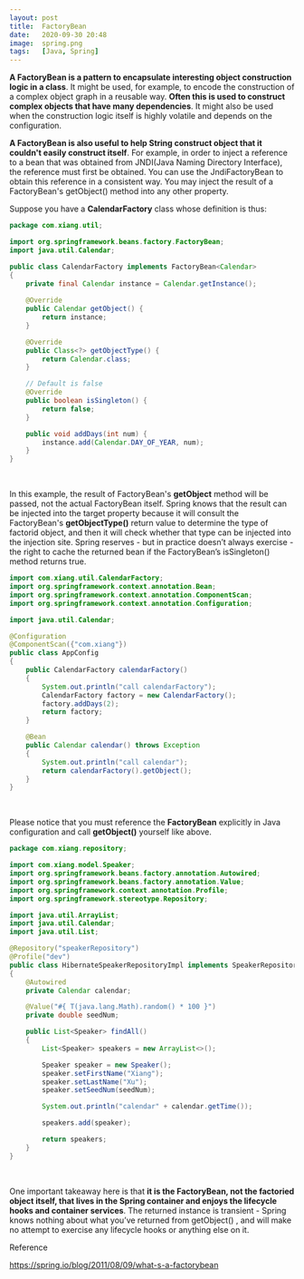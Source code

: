 ```yaml
---
layout: post
title:  FactoryBean
date:   2020-09-30 20:48
image:  spring.png
tags:   [Java, Spring]
---
```


**A FactoryBean is a pattern to encapsulate interesting object construction logic in a class**. It might be used, for example, to encode the construction of a complex object graph in a reusable way. **Often this is used to construct complex objects that have many dependencies**. It might also be used when the construction logic itself is highly volatile and depends on the configuration.

**A FactoryBean is also useful to help String construct object that it couldn't easily construct itself**. For example, in order to inject a reference to a bean that was obtained from JNDI(Java Naming Directory Interface), the reference must first be obtained. You can use the JndiFactoryBean to obtain this reference in a consistent way. You may inject the result of a FactoryBean's getObject() method into any other property.

Suppose you have a **CalendarFactory** class whose definition is thus:

```java
package com.xiang.util;

import org.springframework.beans.factory.FactoryBean;
import java.util.Calendar;

public class CalendarFactory implements FactoryBean<Calendar>
{
    private final Calendar instance = Calendar.getInstance();
    
    @Override
    public Calendar getObject() {
        return instance;
    }

    @Override
    public Class<?> getObjectType() {
        return Calendar.class;
    }

    // Default is false
    @Override
    public boolean isSingleton() {
        return false;
    }

    public void addDays(int num) {
        instance.add(Calendar.DAY_OF_YEAR, num);
    }
}
```

<!-- Line breaks -->
<br />

In this example, the result of FactoryBean's **getObject** method will be passed, not the actual FactoryBean itself. Spring knows that the result can be injected into the target property because it will consult the FactoryBean's **getObjectType()** return value to determine the type of factorid object, and then it will check whether that type can be injected into the injection site. Spring reserves - but in practice doesn’t always exercise - the right to cache the returned bean if the FactoryBean’s isSingleton() method returns true.

```java
import com.xiang.util.CalendarFactory;
import org.springframework.context.annotation.Bean;
import org.springframework.context.annotation.ComponentScan;
import org.springframework.context.annotation.Configuration;

import java.util.Calendar;

@Configuration
@ComponentScan({"com.xiang"})
public class AppConfig
{
    public CalendarFactory calendarFactory()
    {
        System.out.println("call calendarFactory");
        CalendarFactory factory = new CalendarFactory();
        factory.addDays(2);
        return factory;
    }

    @Bean
    public Calendar calendar() throws Exception
    {
        System.out.println("call calendar");
        return calendarFactory().getObject();
    }
}
```

<!-- Line breaks -->
<br />

Please notice that you must reference the **FactoryBean** explicitly in Java configuration and call **getObject()** yourself like above.

```java
package com.xiang.repository;

import com.xiang.model.Speaker;
import org.springframework.beans.factory.annotation.Autowired;
import org.springframework.beans.factory.annotation.Value;
import org.springframework.context.annotation.Profile;
import org.springframework.stereotype.Repository;

import java.util.ArrayList;
import java.util.Calendar;
import java.util.List;

@Repository("speakerRepository")
@Profile("dev")
public class HibernateSpeakerRepositoryImpl implements SpeakerRepository
{
    @Autowired
    private Calendar calendar;

    @Value("#{ T(java.lang.Math).random() * 100 }")
    private double seedNum;

    public List<Speaker> findAll()
    {
        List<Speaker> speakers = new ArrayList<>();

        Speaker speaker = new Speaker();
        speaker.setFirstName("Xiang");
        speaker.setLastName("Xu");
        speaker.setSeedNum(seedNum);

        System.out.println("calendar" + calendar.getTime());

        speakers.add(speaker);

        return speakers;
    }
}
```

<!-- Line breaks -->
<br />

One important takeaway here is that **it is the FactoryBean, not the factoried object itself, that lives in the Spring container and enjoys the lifecycle hooks and container services**. The returned instance is transient - Spring knows nothing about what you’ve returned from getObject() , and will make no attempt to exercise any lifecycle hooks or anything else on it.

Reference

<https://spring.io/blog/2011/08/09/what-s-a-factorybean>